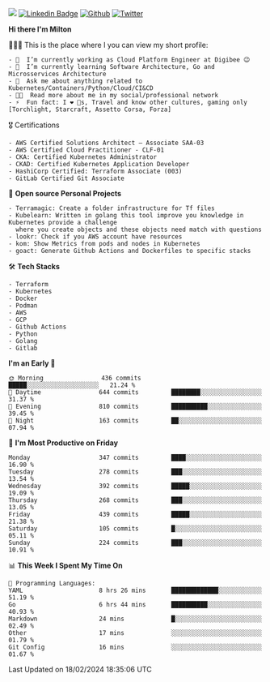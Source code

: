 ![](https://komarev.com/ghpvc/?username=miltlima&color=blueviolet) [![Linkedin Badge](https://img.shields.io/badge/-LinkedIn-blue?style=flat-square&logo=Linkedin&logoColor=white&link=https://www.linkedin.com/in/miltonlimaj/)](https://www.linkedin.com/in/miltonlimaj/) [![Github](https://img.shields.io/github/followers/miltlima?style=social)](https://github.com/miltlima?tab=followers) [![Twitter](https://img.shields.io/twitter/follow/milt_lima?style=social)](https://twitter.com/milt_lima)
 


     
**Hi there I'm Milton**

👨🏽‍💻 This is the place where I you can view my short profile:
```text
- 🔭  I’m currently working as Cloud Platform Engineer at Digibee 😉
- 🌱  I’m currently learning Software Architecture, Go and Microsservices Architecture
- 💬  Ask me about anything related to Kubernetes/Containers/Python/Cloud/CI&CD
- 👨‍💻  Read more about me in my social/professional network
- ⚡  Fun fact: I ❤️ 🐶s, Travel and know other cultures, gaming only [Torchlight, Starcraft, Assetto Corsa, Forza]
```
🎖 Certifications
```text
- AWS Certified Solutions Architect – Associate SAA-03
- AWS Certified Cloud Practitioner - CLF-01
- CKA: Certified Kubernetes Administrator
- CKAD: Certified Kubernetes Application Developer
- HashiCorp Certified: Terraform Associate (003)
- GitLab Certified Git Associate
```
📐 **Open source Personal Projects**

```text
- Terramagic: Create a folder infrastructure for Tf files
- Kubelearn: Written in golang this tool improve you knowledge in Kubernetes provide a challenge
  where you create objects and these objects need match with questions
- lookr: Check if you AWS account have resources
- kom: Show Metrics from pods and nodes in Kubernetes
- goact: Generate Github Actions and Dockerfiles to specific stacks
```
🛠 **Tech Stacks**

```text
- Terraform
- Kubernetes
- Docker
- Podman
- AWS
- GCP
- Github Actions
- Python
- Golang
- Gitlab
```         

<!--START_SECTION:waka-->
**I'm an Early 🐤** 

```text
🌞 Morning                436 commits         █████░░░░░░░░░░░░░░░░░░░░   21.24 % 
🌆 Daytime                644 commits         ████████░░░░░░░░░░░░░░░░░   31.37 % 
🌃 Evening                810 commits         ██████████░░░░░░░░░░░░░░░   39.45 % 
🌙 Night                  163 commits         ██░░░░░░░░░░░░░░░░░░░░░░░   07.94 % 
```
📅 **I'm Most Productive on Friday** 

```text
Monday                   347 commits         ████░░░░░░░░░░░░░░░░░░░░░   16.90 % 
Tuesday                  278 commits         ███░░░░░░░░░░░░░░░░░░░░░░   13.54 % 
Wednesday                392 commits         █████░░░░░░░░░░░░░░░░░░░░   19.09 % 
Thursday                 268 commits         ███░░░░░░░░░░░░░░░░░░░░░░   13.05 % 
Friday                   439 commits         █████░░░░░░░░░░░░░░░░░░░░   21.38 % 
Saturday                 105 commits         █░░░░░░░░░░░░░░░░░░░░░░░░   05.11 % 
Sunday                   224 commits         ███░░░░░░░░░░░░░░░░░░░░░░   10.91 % 
```


📊 **This Week I Spent My Time On** 

```text
💬 Programming Languages: 
YAML                     8 hrs 26 mins       █████████████░░░░░░░░░░░░   51.19 % 
Go                       6 hrs 44 mins       ██████████░░░░░░░░░░░░░░░   40.93 % 
Markdown                 24 mins             █░░░░░░░░░░░░░░░░░░░░░░░░   02.49 % 
Other                    17 mins             ░░░░░░░░░░░░░░░░░░░░░░░░░   01.79 % 
Git Config               16 mins             ░░░░░░░░░░░░░░░░░░░░░░░░░   01.67 % 
```


 Last Updated on 18/02/2024 18:35:06 UTC
<!--END_SECTION:waka-->
